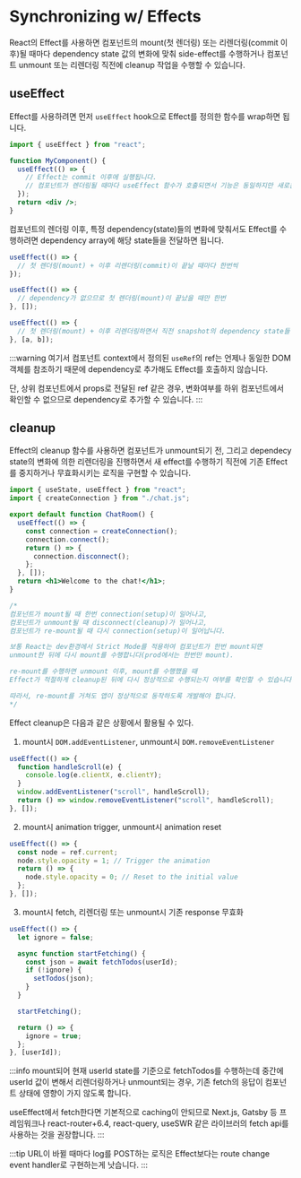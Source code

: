 # Synchronizing w/ Effects

React의 Effect를 사용하면 컴포넌트의 mount(첫 렌더링) 또는 리렌더링(commit 이후)될 때마다 dependency state 값의 변화에 맞춰 side-effect를 수행하거나 컴포넌트 unmount 또는 리렌더링 직전에 cleanup 작업을 수행할 수 있습니다.

## useEffect

Effect를 사용하려면 먼저 `useEffect` hook으로 Effect를 정의한 함수를 wrap하면 됩니다.

```jsx
import { useEffect } from "react";

function MyComponent() {
  useEffect(() => {
    // Effect는 commit 이후에 실행됩니다.
    // 컴포넌트가 렌더링될 때마다 useEffect 함수가 호출되면서 기능은 동일하지만 새로운 Effect가 등록됩니다.
  });
  return <div />;
}
```

컴포넌트의 렌더링 이후, 특정 dependency(state)들의 변화에 맞춰서도 Effect를 수행하려면 dependency array에 해당 state들을 전달하면 됩니다.

```jsx
useEffect(() => {
  // 첫 렌더링(mount) + 이후 리렌더링(commit)이 끝날 때마다 한번씩
});

useEffect(() => {
  // dependency가 없으므로 첫 렌더링(mount)이 끝났을 때만 한번
}, []);

useEffect(() => {
  // 첫 렌더링(mount) + 이후 리렌더링하면서 직전 snapshot의 dependency state들 중 하나라도 변한 경우 한번
}, [a, b]);
```

:::warning
여기서 컴포넌트 context에서 정의된 `useRef`의 ref는 언제나 동일한 DOM 객체를 참조하기 때문에 dependency로 추가해도 Effect를 호출하지 않습니다.

단, 상위 컴포넌트에서 props로 전달된 ref 같은 경우, 변화여부를 하위 컴포넌트에서 확인할 수 없으므로 dependency로 추가할 수 있습니다.
:::

## cleanup

Effect의 cleanup 함수를 사용하면 컴포넌트가 unmount되기 전, 그리고 dependecy state의 변화에 의한 리렌더링을 진행하면서 새 effect를 수행하기 직전에 기존 Effect를 중지하거나 무효화시키는 로직을 구현할 수 있습니다.

```jsx
import { useState, useEffect } from "react";
import { createConnection } from "./chat.js";

export default function ChatRoom() {
  useEffect(() => {
    const connection = createConnection();
    connection.connect();
    return () => {
      connection.disconnect();
    };
  }, []);
  return <h1>Welcome to the chat!</h1>;
}

/*
컴포넌트가 mount될 때 한번 connection(setup)이 일어나고,
컴포넌트가 unmount될 때 disconnect(cleanup)가 일어나고,
컴포넌트가 re-mount될 때 다시 connection(setup)이 일어납니다.

보통 React는 dev환경에서 Strict Mode를 적용하여 컴포넌트가 한번 mount되면
unmount한 뒤에 다시 mount를 수행합니다(prod에서는 한번만 mount). 

re-mount를 수행하면 unmount 이후, mount를 수행했을 때
Effect가 적절하게 cleanup된 뒤에 다시 정상적으로 수행되는지 여부를 확인할 수 있습니다!

따라서, re-mount를 거쳐도 앱이 정상적으로 동작하도록 개발해야 합니다.
*/
```

Effect cleanup은 다음과 같은 상황에서 활용될 수 있다.

1. mount시 `DOM.addEventListener`, unmount시 `DOM.removeEventListener`

```jsx
useEffect(() => {
  function handleScroll(e) {
    console.log(e.clientX, e.clientY);
  }
  window.addEventListener("scroll", handleScroll);
  return () => window.removeEventListener("scroll", handleScroll);
}, []);
```

2. mount시 animation trigger, unmount시 animation reset

```jsx
useEffect(() => {
  const node = ref.current;
  node.style.opacity = 1; // Trigger the animation
  return () => {
    node.style.opacity = 0; // Reset to the initial value
  };
}, []);
```

3. mount시 fetch, 리렌더링 또는 unmount시 기존 response 무효화

```jsx
useEffect(() => {
  let ignore = false;

  async function startFetching() {
    const json = await fetchTodos(userId);
    if (!ignore) {
      setTodos(json);
    }
  }

  startFetching();

  return () => {
    ignore = true;
  };
}, [userId]);
```

:::info
mount되어 현재 userId state를 기준으로 fetchTodos를 수행하는데 중간에 userId 값이 변해서 리렌더링하거나 unmount되는 경우, 기존 fetch의 응답이 컴포넌트 상태에 영향이 가지 않도록 합니다.

useEffect에서 fetch한다면 기본적으로 caching이 안되므로 Next.js, Gatsby 등 프레임워크나 react-router+6.4, react-query, useSWR 같은 라이브러의 fetch api를 사용하는 것을 권장합니다.
:::

:::tip
URL이 바뀔 때마다 log를 POST하는 로직은 Effect보다는 route change event handler로 구현하는게 낫습니다.
:::
